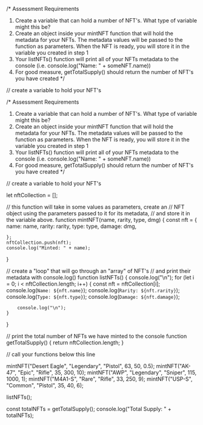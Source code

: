 /*
Assessment Requirements
1. Create a variable that can hold a number of NFT's. What type of variable might this be?
2. Create an object inside your mintNFT function that will hold the metadata for your NFTs. 
   The metadata values will be passed to the function as parameters. When the NFT is ready, 
   you will store it in the variable you created in step 1
3. Your listNFTs() function will print all of your NFTs metadata to the console (i.e. console.log("Name: " + someNFT.name))
4. For good measure, getTotalSupply() should return the number of NFT's you have created
*/

// create a variable to hold your NFT's

/*
Assessment Requirements
1. Create a variable that can hold a number of NFT's. What type of variable might this be?
2. Create an object inside your mintNFT function that will hold the metadata for your NFTs. 
   The metadata values will be passed to the function as parameters. When the NFT is ready, 
   you will store it in the variable you created in step 1
3. Your listNFTs() function will print all of your NFTs metadata to the console (i.e. console.log("Name: " + someNFT.name))
4. For good measure, getTotalSupply() should return the number of NFT's you have created
*/

// create a variable to hold your NFT's

let nftCollection = [];

// this function will take in some values as parameters, create an
// NFT object using the parameters passed to it for its metadata, 
// and store it in the variable above.
function mintNFT(name, rarity, type, dmg) {
    const nft = {
        name: name,
        rarity: rarity,
        type: type,
        damage: dmg,
        
    };
    nftCollection.push(nft);
    console.log("Minted: " + name);
}

// create a "loop" that will go through an "array" of NFT's
// and print their metadata with console.log()
function listNFTs() {
    console.log("\n");
    for (let i = 0; i < nftCollection.length; i++) {
        const nft = nftCollection[i];
        console.log(`Name: ${nft.name}`);
        console.log(`Rarity: ${nft.rarity}`);
        console.log(`Type: ${nft.type}`);
        console.log(`Damage: ${nft.damage}`);
       
        console.log("\n");
    }
}

// print the total number of NFTs we have minted to the console
function getTotalSupply() {
    return nftCollection.length;
}

// call your functions below this line

mintNFT("Desert Eagle", "Legendary", "Pistol", 63, 50, 0.5);
mintNFT("AK-47", "Epic", "Rifle", 35, 300, 10);
mintNFT("AWP", "Legendary", "Sniper", 115, 1000, 1);
mintNFT("M4A1-S", "Rare", "Rifle", 33, 250, 9);
mintNFT("USP-S", "Common", "Pistol", 35, 40, 6);



listNFTs();

const totalNFTs = getTotalSupply();
console.log("Total Supply: " + totalNFTs);
